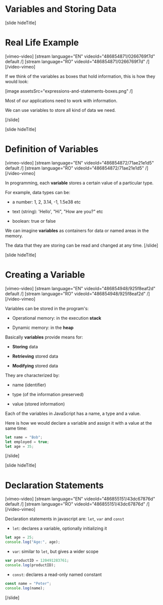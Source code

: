 # Variables and Storing Data

[slide hideTitle]
# Real Life Example

[vimeo-video]
[stream language="EN" videoId="486854871/0266769f7d" default /]
[stream language="RO" videoId="486854871/0266769f7d"  /]
[/video-vimeo]

If we think of the variables as boxes that hold information, this is how they would look:

[image assetsSrc="expressions-and-statements-boxes.png" /]

Most of our applications need to work with information.

We can use variables to store all kind of data we need.

[/slide]


[slide hideTitle]
# Definition of Variables

[vimeo-video]
[stream language="EN" videoId="486854872/71ae21e1d5" default /]
[stream language="RO" videoId="486854872/71ae21e1d5"  /]
[/video-vimeo]

In programming, each **variable** stores a certain value of a particular type. 

For example, data types can be: 

* a number: 1, 2, 3.14, -1, 1.5e38 etc

* text (string): 'Hello', "Hi", "How are you?" etc

* boolean: true or false

We can imagine **variables** as containers for data or named areas in the memory. 

The data that they are storing can be read and changed at any time.
[/slide]

[slide hideTitle]
# Creating a Variable

[vimeo-video]
[stream language="EN" videoId="486854948/925f8eaf2d" default /]
[stream language="RO" videoId="486854948/925f8eaf2d"  /]
[/video-vimeo]

Variables can be stored in the program's:

* Operational memory: in the execution **stack**

* Dynamic memory: in the **heap**

Basically **variables** provide means for:

* **Storing** data

* **Retrieving** stored data

* **Modifying** stored data

They are characterized by:

* name (identifier)

* type (of the information preserved)

* value (stored information)

Each of the variables in JavaScript has a name, a type and a value. 

Here is how we would declare a variable and assign it with a value at the same time:

```js
let name = "Bob";
let employed = true;
let age = 35;
```

[/slide]

[slide hideTitle]
# Declaration Statements

[vimeo-video]
[stream language="EN" videoId="486855151/43dc67876d" default /]
[stream language="RO" videoId="486855151/43dc67876d"  /]
[/video-vimeo]

Declaration statements in javascript are: `let`, `var` and `const`

* `let`: declares a variable, optionally initializing it

``` js live
let age = 25;
console.log("Age:", age); 
```

* `var`: similar to `let`, but gives a wider scope

``` js live
var productID = 120491283761;
console.log(productID); 
```

* `const`: declares a read-only named constant

``` js live
const name = "Peter";
console.log(name);
```
[/slide]
